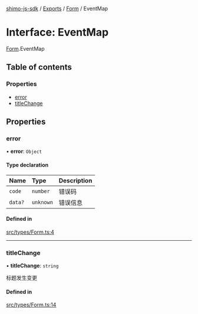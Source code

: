 [shimo-js-sdk](../README.md) / [Exports](../modules.md) / [Form](../modules/Form.md) / EventMap

# Interface: EventMap

[Form](../modules/Form.md).EventMap

## Table of contents

### Properties

- [error](Form.EventMap.md#error)
- [titleChange](Form.EventMap.md#titlechange)

## Properties

### error

• **error**: `Object`

#### Type declaration

| Name | Type | Description |
| :------ | :------ | :------ |
| `code` | `number` | 错误码 |
| `data?` | `unknown` | 错误信息 |

#### Defined in

[src/types/Form.ts:4](https://github.com/shimohq/shimo-js-sdk/blob/7dd52a5/src/types/Form.ts#L4)

___

### titleChange

• **titleChange**: `string`

标题发生变更

#### Defined in

[src/types/Form.ts:14](https://github.com/shimohq/shimo-js-sdk/blob/7dd52a5/src/types/Form.ts#L14)
